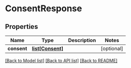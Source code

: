 # ConsentResponse

## Properties
Name | Type | Description | Notes
------------ | ------------- | ------------- | -------------
**consent** | [**list[Consent]**](Consent.md) |  | [optional] 

[[Back to Model list]](../README.md#documentation-for-models) [[Back to API list]](../README.md#documentation-for-api-endpoints) [[Back to README]](../README.md)


